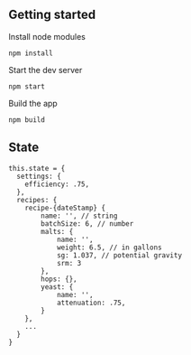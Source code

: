 ## Getting started

Install node modules

```
npm install
```

Start the dev server

```
npm start 
```

Build the app

```
npm build
```


## State

    this.state = {
      settings: {
        efficiency: .75,
      },
      recipes: {
        recipe-{dateStamp} {
        	name: '', // string
        	batchSize: 6, // number
	        malts: {
	        	name: '',
	        	weight: 6.5, // in gallons
	        	sg: 1.037, // potential gravity
	        	srm: 3
	        },
	        hops: {},
	        yeast: {
	        	name: '',
	        	attenuation: .75,
	        }
        },
        ...
      }
    }